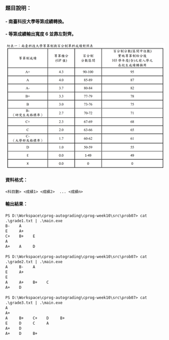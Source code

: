 ### 題目說明：
#### - 南臺科技大學等第成績轉換。
#### - 等第成績輸出寬度 6 並靠左對齊。

<img src="./stust.png" width="500">

#### 資料格式：
```text
<科目數> <成績1> <成績2>  ... <成績n>
```

#### 輸出結果：

```text
PS D:\Workspace\cprog-autograding\cprog-week10\src\prob07> cat .\grade1.txt | .\main.exe
B-    A
E     A+
C+    B+    E
A
A+    A     D

PS D:\Workspace\cprog-autograding\cprog-week10\src\prob07> cat .\grade2.txt | .\main.exe
A     B-    A
E     A+
E
A     A+    B+    C
A+    D

PS D:\Workspace\cprog-autograding\cprog-week10\src\prob07> cat .\grade3.txt | .\main.exe
A     
A+    
A     B+    C+    D     B+    
E     D     C     A     
A+    D     
A+    D     B+    
```
